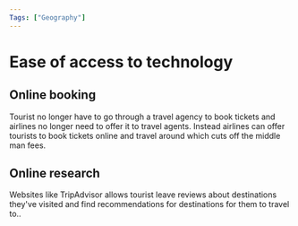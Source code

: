 ```yaml
---
Tags: ["Geography"]
---
```

# Ease of access to technology
## Online booking
Tourist no longer have to go through a travel agency to book tickets and airlines no longer need to offer it to travel agents. Instead airlines can offer tourists to book tickets online and travel around which cuts off the middle man fees.

## Online research
Websites like TripAdvisor allows tourist leave reviews about destinations they've visited and find recommendations for destinations for them to travel to..